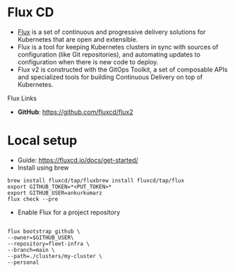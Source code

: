 # Flux CD
- [Flux](https://fluxcd.io/) is a set of continuous and progressive delivery solutions for Kubernetes that are open and extensible.
- Flux is a tool for keeping Kubernetes clusters in sync with sources of configuration (like Git repositories), and automating updates to configuration when there is new code to deploy.
- Flux v2 is constructed with the GitOps Toolkit, a set of composable APIs and specialized tools for building Continuous Delivery on top of Kubernetes.


Flux Links

- **GitHub**: https://github.com/fluxcd/flux2


# Local setup
- Guide: https://fluxcd.io/docs/get-started/
- Install using brew
```
brew install fluxcd/tap/fluxbrew install fluxcd/tap/flux
export GITHUB_TOKEN=*<PUT_TOKEN>*
export GITHUB_USER=ankurkumarz
flux check --pre
```
- Enable Flux for a project repository
```

flux bootstrap github \
--owner=$GITHUB_USER\
--repository=fleet-infra \
--branch=main \
--path=./clusters/my-cluster \
--personal

```